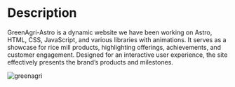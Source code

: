 # Description

GreenAgri-Astro is a dynamic website we have been working on Astro, HTML, CSS, JavaScript, and various libraries with animations. 
It serves as a showcase for rice mill products, highlighting offerings, achievements, and customer engagement. 
Designed for an interactive user experience, the site effectively presents the brand’s products and milestones.

![greenagri](https://github.com/user-attachments/assets/ce70d0ca-4a8f-47f9-a9bf-b231cc1ef724)
